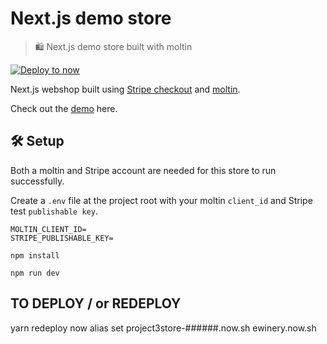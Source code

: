 # Next.js demo store

> 🛍 Next.js demo store built with moltin

[![Deploy to now](https://deploy.now.sh/static/button.svg)](https://deploy.now.sh/?repo=https://github.com/moltin-examples/nextjs-demo-store&env=MOLTIN_CLIENT_ID&env=STRIPE_KEY)

Next.js webshop built using [Stripe checkout](https://stripe.com/checkout) and [moltin](https://moltin.com).

Check out the [demo](https://moltin-nextjs-demo-store.now.sh) here.

## 🛠 Setup

Both a moltin and Stripe account are needed for this store to run successfully.

Create a `.env` file at the project root with your moltin `client_id` and Stripe test `publishable key`.

```dosini
MOLTIN_CLIENT_ID=
STRIPE_PUBLISHABLE_KEY=
```

`npm install`

`npm run dev`


## TO DEPLOY / or REDEPLOY

yarn redeploy
now alias set project3store-######.now.sh ewinery.now.sh